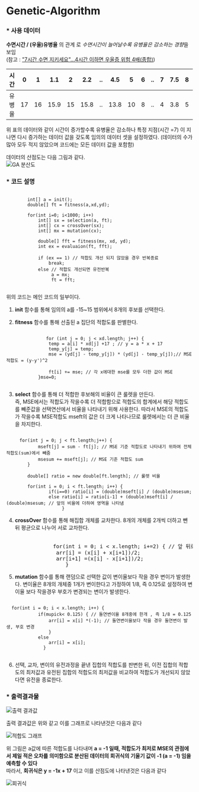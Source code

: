 # Genetic-Algorithm

### * 사용 데이터

**수면시간 / (우울)유병율** 의 관계 로 *수면시간이 늘어날수록 유병율은 감소하는 경향*을 보임 <br>
  (참고 : ["7시간 수면 지키세요"…4시간 이하면 우울증 위험 4배(종합)](https://news.naver.com/main/read.nhn?mode=LSD&mid=sec&sid1=103&oid=001&aid=0009052925))

| 시간   | 0    | 1    | 1.1  | 2    | 2.2  | ..   | 4.5  | 5    | 6    | ..   | 7    | 7.5  | 8    | 8.7  | 9    | 9.7  |
| ------ | ---- | ---- | ---- | ---- | ---- | ---- | ---- | ---- | ---- | ---- | ---- | ---- | ---- | ---- | ---- | ---- |
| 유병율 | 17   | 16   | 15.9 | 15   | 15.8 | ..   | 13.8 | 10   | 8    | ..   | 4    | 3.8  | 5    | 4.2  | 7    | 7.2  |

위 표의 데이터와 같이 시간이 증가할수록 유병율은 감소하나 특정 지점(시간 =7) 이 지나면 다시 증가하는 데이터 값을 갖도록 임의의 데이터 셋을 설정하였다.
(데이터의 수가 많아 모두 적지 않았으며 코드에는 모든 데이터 값을 포함함)<br>

데이터의 산점도는 다음 그림과 같다.<br>
![GA 분산도](https://user-images.githubusercontent.com/63060298/85289216-0815ce00-b4d2-11ea-9005-b3d8c639dfb7.png)


### * 코드 설명


<pre><code>
        int[] a = init();
        double[] ft = fitness(a,xd,yd);
        
        for(int i=0; i<1000; i++)
            int[] sx = selection(a, ft);
            int[] cx = crossOver(sx);
            int[] mx = mutation(cx);

            double[] fft = fitness(mx, xd, yd);
            int ex = evaluaion(ft, fft);

            if (ex == 1) // 적합도 개선 되지 않았을 경우 반복종료
                break;
            else // 적합도 개선되면 유전반복
                 a = mx;
                 ft = fft;
                 
</code></pre>
 
 위의 코드는 메인 코드의 일부이다.
 
1. **init** 함수를 통해 임의의 a를 -15~15 범위에서 8개의 후보를 선택한다.
 
2. **fitness**  함수를 통해 선출된 a 집단의 적합도를 판별한다.
 <pre><code>
               for (int j = 0; j < xd.length; j++) {
                temp = a[i] * xd[j] +17 ; // y = a * x + 17
                temp_y[j] = temp;
                mse = (yd[j] - temp_y[j]) * (yd[j] - temp_y[j]);// MSE적합도 = (y-y')^2

                ft[i] += mse; // 각 x에대한 mse를 모두 더한 값이 MSE
            }mse=0;
 </code></pre>
 
3. **select** 함수를 통해 더 적합한 후보해의 비율이 큰 룰렛을 만든다.<br>
     즉, MSE에서는 적합도가 작을수록 더 적합함으로 적합도의 합계에서 해당 적합도를 빼준값을 선택연산에서 비율을 나타내기 위해 사용한다.
     따라서 MSE의 적합도가 작을수록 MSE적합도 mseft의 값은 더 크게 나타나므로 룰렛에서는 더 큰 비율을 차지한다.
     
<pre><code>
     for(int j = 0; j < ft.length;j++) {
            mseft[j] = sum - ft[j]; // MSE 기준 적합도로 나타내기 위하여 전체 적합도(sum)에서 빼줌
            msesum += mseft[j]; // MSE 기준 적합도 sum
        }

        double[] ratio = new double[ft.length]; // 룰렛 비율

        for(int i = 0; i < ft.length; i++) {
                if(i==0) ratio[i] = (double)mseft[i] / (double)msesum;
                else ratio[i] = ratio[i-1] + (double)mseft[i] / (double)msesum; // 앞의 비율에 더하여 영역을 나타냄
                     } </code></pre>

4. **crossOver** 함수를 통해 해집합 개체를 교차한다. 8개의 개체를 2개씩 더하고 뺀 뒤 평균으로 나누어 서로 교차한다.
<pre></code>
               for(int i = 0; i < x.length; i+=2) { // 앞 뒤로 더하고 빼서 평균으로 나누어 교차
                arr[i] = (x[i] + x[i+1])/2;
                arr[i+1] =(x[i] - x[i+1])/2;
                   } </code></pre>
 
5. **mutation** 함수를 통해 랜덤으로 선택한 값이 변이율보다 작을 경우 변이가 발생한다. 
변이율은 8개의 개체중 1개가 변이한다고 가정하여 1/8, 즉 0.125로 설정하여 변이율 보다 작을경우 부호가 변경되는 변이가 발생한다.
<pre><code>
  for(int i = 0; i < x.length; i++) {
            if(mupick< 0.125) { // 돌연변이율 8개중에 한개 , 즉 1/8 = 0.125
                arr[i] = x[i] *(-1); // 돌연변이율보다 작을 경우 돌연변이 발생, 부호 변경
                }
            else
                arr[i] = x[i];
              }
 </code></pre>
 
   
6. 선택, 교차, 변이의 유전과정을 끝낸 집합의 적합도를 판변한 뒤, 이전 집합의 적합도의 최저값과 유전된 집합의 적합도의 최저값을 비교하여 적합도가 개선되지 않았다면 유전을 종료한다.
 

### * 출력결과물
![출력 결과값](https://user-images.githubusercontent.com/63060298/85307782-4bc90180-b4eb-11ea-95c9-80446eb4b3ab.png)

출력 결과값은 위와 같고 이를 그래프로 나타낸것은 다음과 같다

![적합도 그래프](https://user-images.githubusercontent.com/63060298/85307581-086e9300-b4eb-11ea-8283-79d6ca28191d.png)

위 그림은 a값에 따른 적합도를 나타내며 **a = -1 일때, 적합도가 최저로 MSE의 관점에서 제일 적은 오차를 의미함으로 분산된 데이터의 회귀식의 기울기 값이 -1 (a = -1) 임을 예측할 수 있다** <br>
따라서, **회귀식은  y = -1x + 17** 이고 이를 산점도에 나타낸것은 다음과 같다

![회귀식](https://user-images.githubusercontent.com/63060298/85310091-8c764a00-b4ee-11ea-9ae9-58a695454001.png)



